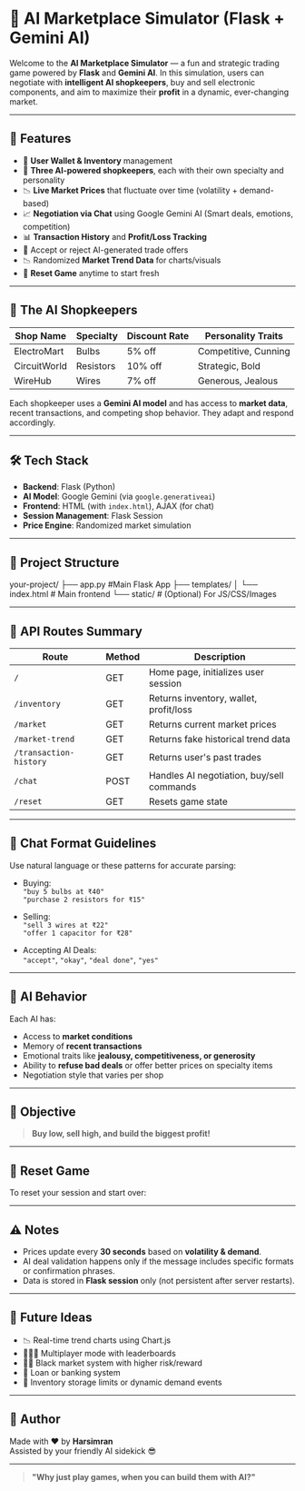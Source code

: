 # 🧠 AI Marketplace Simulator (Flask + Gemini AI)

Welcome to the **AI Marketplace Simulator** — a fun and strategic trading game powered by **Flask** and **Gemini AI**. In this simulation, users can negotiate with **intelligent AI shopkeepers**, buy and sell electronic components, and aim to maximize their **profit** in a dynamic, ever-changing market.

---

## 🚀 Features

- 🧾 **User Wallet & Inventory** management  
- 🤖 **Three AI-powered shopkeepers**, each with their own specialty and personality  
- 📉 **Live Market Prices** that fluctuate over time (volatility + demand-based)  
- 📈 **Negotiation via Chat** using Google Gemini AI (Smart deals, emotions, competition)  
- 📊 **Transaction History** and **Profit/Loss Tracking**  
- 🔁 Accept or reject AI-generated trade offers  
- 📉 Randomized **Market Trend Data** for charts/visuals  
- 🔄 **Reset Game** anytime to start fresh

---

## 🏪 The AI Shopkeepers

| Shop Name     | Specialty    | Discount Rate | Personality Traits |
|---------------|--------------|----------------|--------------------|
| ElectroMart   | Bulbs        | 5% off         | Competitive, Cunning |
| CircuitWorld  | Resistors    | 10% off        | Strategic, Bold      |
| WireHub       | Wires        | 7% off         | Generous, Jealous    |

Each shopkeeper uses a **Gemini AI model** and has access to **market data**, recent transactions, and competing shop behavior. They adapt and respond accordingly.

---

## 🛠️ Tech Stack

- **Backend**: Flask (Python)
- **AI Model**: Google Gemini (via `google.generativeai`)
- **Frontend**: HTML (with `index.html`), AJAX (for chat)
- **Session Management**: Flask Session
- **Price Engine**: Randomized market simulation

---

## 📂 Project Structure

 your-project/ 
   ├── app.py #Main Flask App 
   ├── templates/ 
     │ 
     └── index.html # Main frontend 
     └── static/ # (Optional) For JS/CSS/Images


---

## 🧪 API Routes Summary

| Route                | Method | Description                                      |
|----------------------|--------|--------------------------------------------------|
| `/`                  | GET    | Home page, initializes user session             |
| `/inventory`         | GET    | Returns inventory, wallet, profit/loss          |
| `/market`            | GET    | Returns current market prices                   |
| `/market-trend`      | GET    | Returns fake historical trend data              |
| `/transaction-history` | GET  | Returns user's past trades                      |
| `/chat`              | POST   | Handles AI negotiation, buy/sell commands       |
| `/reset`             | GET    | Resets game state                               |

---

## 💬 Chat Format Guidelines

Use natural language or these patterns for accurate parsing:

- Buying:  
  `"buy 5 bulbs at ₹40"`  
  `"purchase 2 resistors for ₹15"`

- Selling:  
  `"sell 3 wires at ₹22"`  
  `"offer 1 capacitor for ₹28"`

- Accepting AI Deals:  
  `"accept"`, `"okay"`, `"deal done"`, `"yes"`

---

## 🧠 AI Behavior

Each AI has:
- Access to **market conditions**
- Memory of **recent transactions**
- Emotional traits like **jealousy, competitiveness, or generosity**
- Ability to **refuse bad deals** or offer better prices on specialty items
- Negotiation style that varies per shop

---

## 🎯 Objective

> **Buy low, sell high, and build the biggest profit!**

---

## 🧹 Reset Game

To reset your session and start over:

---

## ⚠️ Notes

- Prices update every **30 seconds** based on **volatility & demand**.
- AI deal validation happens only if the message includes specific formats or confirmation phrases.
- Data is stored in **Flask session** only (not persistent after server restarts).

---

## 📌 Future Ideas

- 📉 Real-time trend charts using Chart.js
- 🧑‍🤝‍🧑 Multiplayer mode with leaderboards
- 🏴‍☠️ Black market system with higher risk/reward
- 🧾 Loan or banking system
- 💼 Inventory storage limits or dynamic demand events

---

## 🙌 Author

Made with ❤️ by **Harsimran**  
Assisted by your friendly AI sidekick 😎

---

> **"Why just play games, when you can build them with AI?"**

